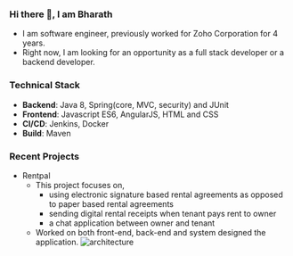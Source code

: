 ### Hi there 👋, I am Bharath

- I am software engineer, previously worked for Zoho Corporation for 4 years.
- Right now, I am looking for an opportunity as a full stack developer or a backend developer.

### Technical Stack

* **Backend**: Java 8, Spring(core, MVC, security) and JUnit
* **Frontend**: Javascript ES6, AngularJS, HTML and CSS
* **CI/CD**: Jenkins, Docker
* **Build**: Maven

### Recent Projects

- Rentpal
    - This project focuses on, 
        - using electronic signature based rental agreements as opposed to paper based rental agreements
        - sending digital rental receipts when tenant pays rent to owner
        - a chat application between owner and tenant
    - Worked on both front-end, back-end and system designed the application.
    ![architecture](https://user-images.githubusercontent.com/49817583/101417936-f8a60800-38ec-11eb-953c-0d31c2a65750.png)  
    

<!--
**frankbharath/frankbharath** is a ✨ _special_ ✨ repository because its `README.md` (this file) appears on your GitHub profile.

Here are some ideas to get you started:

- 🔭 I’m currently working on ...
- 🌱 I’m currently learning ...
- 👯 I’m looking to collaborate on ...
- 🤔 I’m looking for help with ...
- 💬 Ask me about ...
- 📫 How to reach me: ...
- 😄 Pronouns: ...
- ⚡ Fun fact: ...
-->
